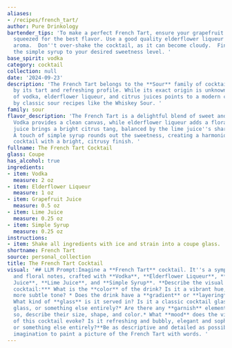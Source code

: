 ```yaml
---
aliases:
- /recipes/french_tart/
author: Pure Drinkology
bartender_tips: 'To make a perfect French Tart, ensure your grapefruit juice is freshly
  squeezed for the best flavor. Use a good quality elderflower liqueur for a floral
  aroma.  Don''t over-shake the cocktail, as it can become cloudy.  Finally, adjust
  the simple syrup to your desired sweetness level. '
base_spirit: vodka
category: cocktail
collection: null
date: '2024-09-23'
description: 'The French Tart belongs to the **Sour** family of cocktails, characterized
  by its tart and refreshing profile. While its exact origin is unknown, its combination
  of vodka, elderflower liqueur, and citrus juices points to a modern creation inspired
  by classic sour recipes like the Whiskey Sour. '
family: sour
flavor_description: 'The French Tart is a delightful blend of sweet and tart flavors.
  Vodka provides a clean canvas, while elderflower liqueur adds a floral sweetness.  Grapefruit
  juice brings a bright citrus tang, balanced by the lime juice''s sharper acidity.
  A touch of simple syrup rounds out the sweetness, creating a harmonious and refreshing
  cocktail with a bright, citrusy finish. '
fullname: The French Tart Cocktail
glass: Coupe
has_alcohol: true
ingredients:
- item: Vodka
  measure: 2 oz
- item: Elderflower Liqueur
  measure: 1 oz
- item: Grapefruit Juice
  measure: 0.5 oz
- item: Lime Juice
  measure: 0.25 oz
- item: Simple Syrup
  measure: 0.25 oz
instructions:
- item: Shake all ingredients with ice and strain into a coupe glass.
shortname: French Tart
source: personal_collection
title: The French Tart Cocktail
visual: '## LLM Prompt:Imagine a **French Tart** cocktail. It''s a symphony of citrus
  and floral notes, crafted with **Vodka**, **Elderflower Liqueur**, **Grapefruit
  Juice**, **Lime Juice**, and **Simple Syrup**. **Describe the visual appeal of this
  cocktail:*** What is the **color** of the drink? Is it a vibrant hue, or a softer,
  more subtle tone? * Does the drink have a **gradient** or **layering** of colors?*
  What kind of **glass** is it served in? Is it a classic cocktail glass, a martini
  glass, or something else entirely?* Are there any **garnish** elements added? If
  so, describe their size, shape, and color.* What **mood** does the visual presentation
  of this cocktail evoke? Is it refreshing and bubbly, elegant and sophisticated,
  or something else entirely?**Be as descriptive and detailed as possible.** Use your
  imagination to paint a picture of the French Tart with words. '
---
```



